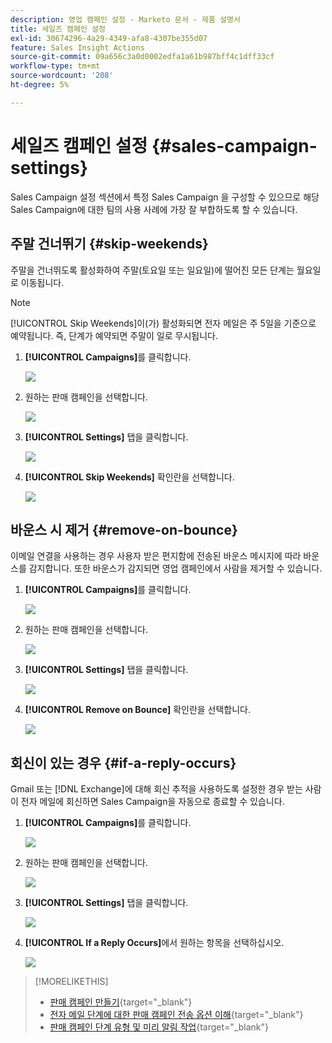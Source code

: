 ```yaml
---
description: 영업 캠페인 설정 - Marketo 문서 - 제품 설명서
title: 세일즈 캠페인 설정
exl-id: 30674296-4a29-4349-afa8-4307be355d07
feature: Sales Insight Actions
source-git-commit: 09a656c3a0d0002edfa1a61b987bff4c1dff33cf
workflow-type: tm+mt
source-wordcount: '208'
ht-degree: 5%

---
```


# 세일즈 캠페인 설정 {#sales-campaign-settings}

Sales Campaign 설정 섹션에서 특정 Sales Campaign 을 구성할 수 있으므로 해당 Sales Campaign에 대한 팀의 사용 사례에 가장 잘 부합하도록 할 수 있습니다.

## 주말 건너뛰기 {#skip-weekends}

주말을 건너뛰도록 활성화하여 주말(토요일 또는 일요일)에 떨어진 모든 단계는 월요일로 이동됩니다.

>[!NOTE]
>
>[!UICONTROL Skip Weekends]이(가) 활성화되면 전자 메일은 주 5일을 기준으로 예약됩니다. 즉, 단계가 예약되면 주말이 일로 무시됩니다.

1. **[!UICONTROL Campaigns]**&#x200B;를 클릭합니다.

   ![](assets/sales-campaign-settings-1.png)

1. 원하는 판매 캠페인을 선택합니다.

   ![](assets/sales-campaign-settings-2.png)

1. **[!UICONTROL Settings]** 탭을 클릭합니다.

   ![](assets/sales-campaign-settings-3.png)

1. **[!UICONTROL Skip Weekends]** 확인란을 선택합니다.

   ![](assets/sales-campaign-settings-4.png)

## 바운스 시 제거 {#remove-on-bounce}

이메일 연결을 사용하는 경우 사용자 받은 편지함에 전송된 바운스 메시지에 따라 바운스를 감지합니다. 또한 바운스가 감지되면 영업 캠페인에서 사람을 제거할 수 있습니다.

1. **[!UICONTROL Campaigns]**&#x200B;를 클릭합니다.

   ![](assets/sales-campaign-settings-5.png)

1. 원하는 판매 캠페인을 선택합니다.

   ![](assets/sales-campaign-settings-6.png)

1. **[!UICONTROL Settings]** 탭을 클릭합니다.

   ![](assets/sales-campaign-settings-7.png)

1. **[!UICONTROL Remove on Bounce]** 확인란을 선택합니다.

   ![](assets/sales-campaign-settings-8.png)

## 회신이 있는 경우 {#if-a-reply-occurs}

Gmail 또는 [!DNL Exchange]에 대해 회신 추적을 사용하도록 설정한 경우 받는 사람이 전자 메일에 회신하면 Sales Campaign을 자동으로 종료할 수 있습니다.

1. **[!UICONTROL Campaigns]**&#x200B;를 클릭합니다.

   ![](assets/sales-campaign-settings-9.png)

1. 원하는 판매 캠페인을 선택합니다.

   ![](assets/sales-campaign-settings-10.png)

1. **[!UICONTROL Settings]** 탭을 클릭합니다.

   ![](assets/sales-campaign-settings-11.png)

1. **[!UICONTROL If a Reply Occurs]**&#x200B;에서 원하는 항목을 선택하십시오.

   ![](assets/sales-campaign-settings-12.png)

>[!MORELIKETHIS]
>
>* [판매 캠페인 만들기](/help/marketo/product-docs/marketo-sales-insight/actions/campaigns/create-a-sales-campaign.md){target="_blank"}
>* [전자 메일 단계에 대한 판매 캠페인 전송 옵션 이해](/help/marketo/product-docs/marketo-sales-insight/actions/campaigns/understanding-sales-campaign-send-options-for-email-steps.md){target="_blank"}
>* [판매 캠페인 단계 유형 및 미리 알림 작업](/help/marketo/product-docs/marketo-sales-insight/actions/campaigns/sales-campaign-step-types-and-reminder-tasks.md){target="_blank"}
